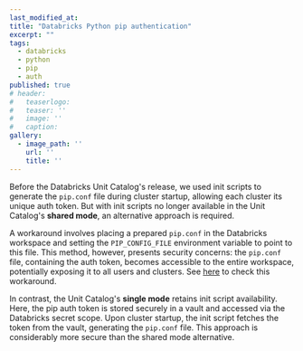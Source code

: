 ```yaml
---
last_modified_at:
title: "Databricks Python pip authentication"
excerpt: ""
tags:
  - databricks
  - python
  - pip
  - auth
published: true
# header:
#   teaserlogo:
#   teaser: ''
#   image: ''
#   caption:
gallery:
  - image_path: ''
    url: ''
    title: ''
---
```


Before the Databricks Unit Catalog's release, we used init scripts to generate the `pip.conf` file during cluster startup, allowing each cluster its unique auth token. But with init scripts no longer available in the Unit Catalog's **shared mode**, an alternative approach is required.

A workaround involves placing a prepared `pip.conf` in the Databricks workspace and setting the `PIP_CONFIG_FILE` environment variable to point to this file. This method, however, presents security concerns: the `pip.conf` file, containing the auth token, becomes accessible to the entire workspace, potentially exposing it to all users and clusters. See [here](https://github.com/databrickslabs/dbx/issues/739#issuecomment-1730308586) to check this workaround.

In contrast, the Unit Catalog's **single mode** retains init script availability. Here, the pip auth token is stored securely in a vault and accessed via the Databricks secret scope. Upon cluster startup, the init script fetches the token from the vault, generating the `pip.conf` file. This approach is considerably more secure than the shared mode alternative.
